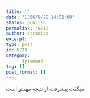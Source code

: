 ```yaml
---
title: ''
date: '1396/6/25 14:51:00'
status: publish
permalink: /6718
author: straxico
excerpt: ''
type: post
id: 6718
category:
    - tytomood
tag: []
post_format: []
---
```

میگفت پیشرفت از نتیجه مهمتر است